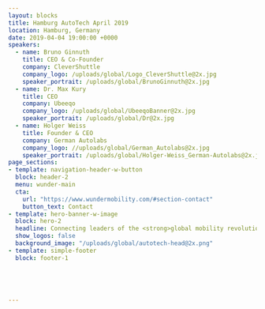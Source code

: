 ```yaml
---
layout: blocks
title: Hamburg AutoTech April 2019
location: Hamburg, Germany
date: 2019-04-04 19:00:00 +0000
speakers:
  - name: Bruno Ginnuth
    title: CEO & Co-Founder
    company: CleverShuttle
    company_logo: /uploads/global/Logo_CleverShuttle@2x.jpg
    speaker_portrait: /uploads/global/BrunoGinnuth@2x.jpg
  - name: Dr. Max Kury
    title: CEO
    company: Ubeeqo
    company_logo: /uploads/global/UbeeqoBanner@2x.jpg
    speaker_portrait: /uploads/global/Dr@2x.jpg
  - name: Holger Weiss
    title: Founder & CEO
    company: German Autolabs
    company_logo: //uploads/global/German_Autolabs@2x.jpg
    speaker_portrait: /uploads/global/Holger-Weiss_German-Autolabs@2x.jpg
page_sections:
- template: navigation-header-w-button
  block: header-2
  menu: wunder-main
  cta:
    url: "https://www.wundermobility.com/#section-contact"
    button_text: Contact
- template: hero-banner-w-image
  block: hero-2
  headline: Connecting leaders of the <strong>global mobility revolution</strong>
  show_logos: false
  background_image: "/uploads/global/autotech-head@2x.png"
- template: simple-footer
  block: footer-1





---
```

